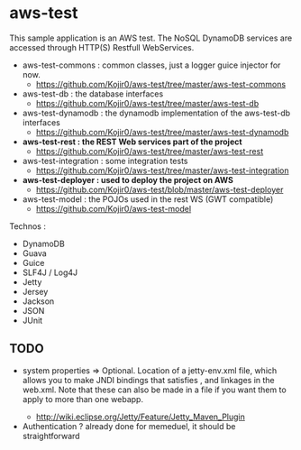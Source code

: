 aws-test
========

This sample application is an AWS test. The NoSQL DynamoDB services are accessed through HTTP(S) Restfull WebServices.

- aws-test-commons : common classes, just a logger guice injector for now.
    - https://github.com/Kojir0/aws-test/tree/master/aws-test-commons
- aws-test-db : the database interfaces
    - https://github.com/Kojir0/aws-test/tree/master/aws-test-db
- aws-test-dynamodb : the dynamodb implementation of the aws-test-db interfaces
    - https://github.com/Kojir0/aws-test/tree/master/aws-test-dynamodb
- **aws-test-rest : the REST Web services part of the project**
    - https://github.com/Kojir0/aws-test/tree/master/aws-test-rest
- aws-test-integration : some integration tests
    - https://github.com/Kojir0/aws-test/tree/master/aws-test-integration
- **aws-test-deployer : used to deploy the project on AWS**
    - https://github.com/Kojir0/aws-test/blob/master/aws-test-deployer
- aws-test-model : the POJOs used in the rest WS (GWT compatible)
    - https://github.com/Kojir0/aws-test-model

Technos :
- DynamoDB
- Guava
- Guice
- SLF4J / Log4J
- Jetty
- Jersey
- Jackson
- JSON
- JUnit


TODO
----

- system properties => <jettyEnvXml> Optional. Location of a jetty-env.xml file, which allows you to make JNDI bindings that satisfies <env-entry>, <resource-env-ref> and <resource-ref> linkages in the web.xml. Note that these can also be made in a <jettyXml> file if you want them to apply to more than one webapp.
    - http://wiki.eclipse.org/Jetty/Feature/Jetty_Maven_Plugin
- Authentication ? already done for memeduel, it should be straightforward
